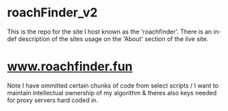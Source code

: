 # roachFinder_v2
This is the repo for the site I host known as the 'roachfinder'. There is an in-def description of the sites usage on the 'About' section of the live site.

# www.roachfinder.fun

Note I have ommitted certain chunks of code from select scripts / I want to maintain intellectual ownership of my algorithm & theres also keys needed for proxy servers hard coded in.
